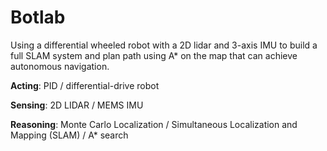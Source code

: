 # Botlab

Using a differential wheeled robot with a 2D lidar and 3-axis IMU to build a full SLAM system and plan path using A* on the map that can achieve autonomous navigation.

**Acting**: PID / differential-drive robot

**Sensing**: 2D LIDAR / MEMS IMU

**Reasoning**: Monte Carlo Localization / Simultaneous Localization and Mapping (SLAM) / A* search
